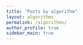 ```yaml
---
title: "Posts by algorithm"
layout: algorithms
permalink: /algorithms/
author_profile: true
sidebar_main: true
---
```

